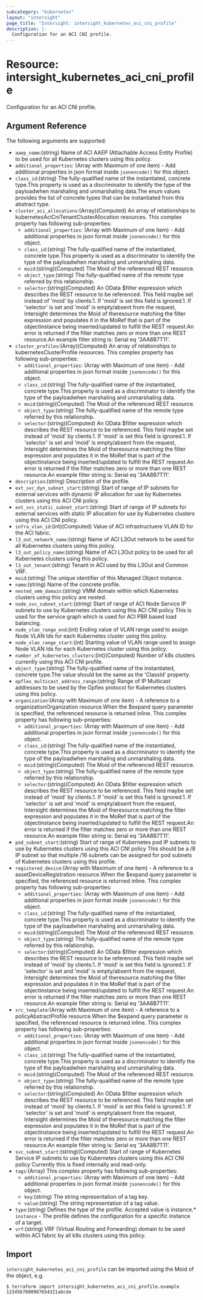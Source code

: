 ```yaml
---
subcategory: "kubernetes"
layout: "intersight"
page_title: "Intersight: intersight_kubernetes_aci_cni_profile"
description: |-
  Configuration for an ACI CNI profile.
---
```


# Resource: intersight_kubernetes_aci_cni_profile
Configuration for an ACI CNI profile.
## Argument Reference
The following arguments are supported:
* `aaep_name`:(string) Name of ACI AAEP (Attachable Access Entity Profile) to be used for all Kubernetes clusters using this policy. 
* `additional_properties`:
(Array with Maximum of one item) - Add additional properties in json format inside `jsonencode()` for this object.
* `class_id`:(string) The fully-qualified name of the instantiated, concrete type.This property is used as a discriminator to identify the type of the payloadwhen marshaling and unmarshaling data.The enum values provides the list of concrete types that can be instantiated from this abstract type. 
* `cluster_aci_allocations`:(Array)(Computed) An array of relationships to kubernetesAciCniTenantClusterAllocation resources. 
This complex property has following sub-properties:
  + `additional_properties`:
(Array with Maximum of one item) - Add additional properties in json format inside `jsonencode()` for this object.
  + `class_id`:(string) The fully-qualified name of the instantiated, concrete type.This property is used as a discriminator to identify the type of the payloadwhen marshaling and unmarshaling data. 
  + `moid`:(string)(Computed) The Moid of the referenced REST resource. 
  + `object_type`:(string) The fully-qualified name of the remote type referred by this relationship. 
  + `selector`:(string)(Computed) An OData $filter expression which describes the REST resource to be referenced. This field maybe set instead of 'moid' by clients.1. If 'moid' is set this field is ignored.1. If 'selector' is set and 'moid' is empty/absent from the request, Intersight determines the Moid of theresource matching the filter expression and populates it in the MoRef that is part of the objectinstance being inserted/updated to fulfill the REST request.An error is returned if the filter matches zero or more than one REST resource.An example filter string is: Serial eq '3AA8B7T11'. 
* `cluster_profiles`:(Array)(Computed) An array of relationships to kubernetesClusterProfile resources. 
This complex property has following sub-properties:
  + `additional_properties`:
(Array with Maximum of one item) - Add additional properties in json format inside `jsonencode()` for this object.
  + `class_id`:(string) The fully-qualified name of the instantiated, concrete type.This property is used as a discriminator to identify the type of the payloadwhen marshaling and unmarshaling data. 
  + `moid`:(string)(Computed) The Moid of the referenced REST resource. 
  + `object_type`:(string) The fully-qualified name of the remote type referred by this relationship. 
  + `selector`:(string)(Computed) An OData $filter expression which describes the REST resource to be referenced. This field maybe set instead of 'moid' by clients.1. If 'moid' is set this field is ignored.1. If 'selector' is set and 'moid' is empty/absent from the request, Intersight determines the Moid of theresource matching the filter expression and populates it in the MoRef that is part of the objectinstance being inserted/updated to fulfill the REST request.An error is returned if the filter matches zero or more than one REST resource.An example filter string is: Serial eq '3AA8B7T11'. 
* `description`:(string) Description of the profile. 
* `ext_svc_dyn_subnet_start`:(string) Start of range of IP subnets for external services with dynamic IP allocation for use by Kubernetes clusters using this ACI CNI policy. 
* `ext_svc_static_subnet_start`:(string) Start of range of IP subnets for external services with static IP allocation for use by Kubernetes clusters using this ACI CNI policy. 
* `infra_vlan_id`:(int)(Computed) Value of ACI infrastructuere VLAN ID for the ACI fabric. 
* `l3_out_network_name`:(string) Name of ACI L3Out network to be used for all Kubernetes clusters using this policy. 
* `l3_out_policy_name`:(string) Name of ACI L3Out policy to be used for all Kubernetes clusters using this policy. 
* `l3_out_tenant`:(string) Tenant in ACI used by this L3Out and Common VRF. 
* `moid`:(string) The unique identifier of this Managed Object instance. 
* `name`:(string) Name of the concrete profile. 
* `nested_vmm_domain`:(string) VMM domain within which Kubernetes clusters using this policy are nested. 
* `node_svc_subnet_start`:(string) Start of range of ACI Node Service IP subnets to use by Kubernetes clusters using this ACI CNI policy This is used for the service graph which is used for ACI PBR based load balancing. 
* `node_vlan_range_end`:(int) Ending value of VLAN range used to assign Node VLAN Ids for each Kubernetes cluster using this policy. 
* `node_vlan_range_start`:(int) Starting value of VLAN range used to assign Node VLAN Ids for each Kubernetes cluster using this policy. 
* `number_of_kubernetes_clusters`:(int)(Computed) Number of k8s clusters currently using this ACI CNI profile. 
* `object_type`:(string) The fully-qualified name of the instantiated, concrete type.The value should be the same as the 'ClassId' property. 
* `opflex_multicast_address_range`:(string) Range of IP Multicast addresses to be used by the Opflex protocol for Kubernetes clusters using this policy. 
* `organization`:(Array with Maximum of one item) - A reference to a organizationOrganization resource.When the $expand query parameter is specified, the referenced resource is returned inline. 
This complex property has following sub-properties:
  + `additional_properties`:
(Array with Maximum of one item) - Add additional properties in json format inside `jsonencode()` for this object.
  + `class_id`:(string) The fully-qualified name of the instantiated, concrete type.This property is used as a discriminator to identify the type of the payloadwhen marshaling and unmarshaling data. 
  + `moid`:(string)(Computed) The Moid of the referenced REST resource. 
  + `object_type`:(string) The fully-qualified name of the remote type referred by this relationship. 
  + `selector`:(string)(Computed) An OData $filter expression which describes the REST resource to be referenced. This field maybe set instead of 'moid' by clients.1. If 'moid' is set this field is ignored.1. If 'selector' is set and 'moid' is empty/absent from the request, Intersight determines the Moid of theresource matching the filter expression and populates it in the MoRef that is part of the objectinstance being inserted/updated to fulfill the REST request.An error is returned if the filter matches zero or more than one REST resource.An example filter string is: Serial eq '3AA8B7T11'. 
* `pod_subnet_start`:(string) Start of range of Kubernetes pod IP subnets to use by Kubernetes clusters using this ACI CNI policy This should be a /8 IP subnet so that multiple /16 subnets can be assigned for pod subnets of Kubernetes clusters using this profile. 
* `registered_device`:(Array with Maximum of one item) - A reference to a assetDeviceRegistration resource.When the $expand query parameter is specified, the referenced resource is returned inline. 
This complex property has following sub-properties:
  + `additional_properties`:
(Array with Maximum of one item) - Add additional properties in json format inside `jsonencode()` for this object.
  + `class_id`:(string) The fully-qualified name of the instantiated, concrete type.This property is used as a discriminator to identify the type of the payloadwhen marshaling and unmarshaling data. 
  + `moid`:(string)(Computed) The Moid of the referenced REST resource. 
  + `object_type`:(string) The fully-qualified name of the remote type referred by this relationship. 
  + `selector`:(string)(Computed) An OData $filter expression which describes the REST resource to be referenced. This field maybe set instead of 'moid' by clients.1. If 'moid' is set this field is ignored.1. If 'selector' is set and 'moid' is empty/absent from the request, Intersight determines the Moid of theresource matching the filter expression and populates it in the MoRef that is part of the objectinstance being inserted/updated to fulfill the REST request.An error is returned if the filter matches zero or more than one REST resource.An example filter string is: Serial eq '3AA8B7T11'. 
* `src_template`:(Array with Maximum of one item) - A reference to a policyAbstractProfile resource.When the $expand query parameter is specified, the referenced resource is returned inline. 
This complex property has following sub-properties:
  + `additional_properties`:
(Array with Maximum of one item) - Add additional properties in json format inside `jsonencode()` for this object.
  + `class_id`:(string) The fully-qualified name of the instantiated, concrete type.This property is used as a discriminator to identify the type of the payloadwhen marshaling and unmarshaling data. 
  + `moid`:(string)(Computed) The Moid of the referenced REST resource. 
  + `object_type`:(string) The fully-qualified name of the remote type referred by this relationship. 
  + `selector`:(string)(Computed) An OData $filter expression which describes the REST resource to be referenced. This field maybe set instead of 'moid' by clients.1. If 'moid' is set this field is ignored.1. If 'selector' is set and 'moid' is empty/absent from the request, Intersight determines the Moid of theresource matching the filter expression and populates it in the MoRef that is part of the objectinstance being inserted/updated to fulfill the REST request.An error is returned if the filter matches zero or more than one REST resource.An example filter string is: Serial eq '3AA8B7T11'. 
* `svc_subnet_start`:(string)(Computed) Start of range of Kubernetes Service IP subnets to use by Kubernetes clusters using this ACI CNI policy Currently this is fixed internally and read-only. 
* `tags`:(Array)
This complex property has following sub-properties:
  + `additional_properties`:
(Array with Maximum of one item) - Add additional properties in json format inside `jsonencode()` for this object.
  + `key`:(string) The string representation of a tag key. 
  + `value`:(string) The string representation of a tag value. 
* `type`:(string) Defines the type of the profile. Accepted value is instance.* `instance` - The profile defines the configuration for a specific instance of a target. 
* `vrf`:(string) VRF (Virtual Routing and Forwarding) domain to be used within ACI fabric by all k8s clusters using this policy. 


## Import
`intersight_kubernetes_aci_cni_profile` can be imported using the Moid of the object, e.g.
```
$ terraform import intersight_kubernetes_aci_cni_profile.example 1234567890987654321abcde
```